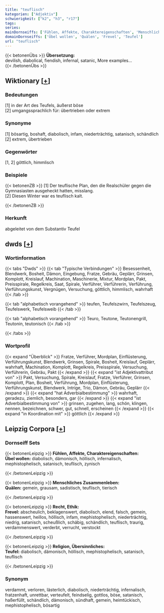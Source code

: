 ```yaml
---
title: "teuflisch"
kategorien: ["Adjektiv"]
schwierigkeit: ["k2", "h3", "r17"]
tags:
series:
mainDornseiffs: ['Fühlen, Affekte, Charaktereigenschaften', 'Menschliches Zusammenleben', 'Recht, Ethik', 'Religion, Übersinnliches']
domainDornseiffs: ['Übel wollen', 'Quälen', 'Frevel', 'Teufel']
url: "teuflisch"
---
```


{{< betonenÜbs >}}
**Übersetzung:**  
devilish, diabolical, fiendish, infernal, satanic, More examples...  
{{< /betonenÜbs >}}

## Wiktionary [[+](https://de.wiktionary.org/wiki/teuflisch)]

### Bedeutungen
[1] in der Art des Teufels, äußerst böse  
[2] umgangssprachlich für: übertrieben oder extrem  

### Synonyme
[1] bösartig, boshaft, diabolisch, infam, niederträchtig, satanisch, schändlich  
[2] extrem, übertrieben  

### Gegenwörter
[1, 2] göttlich, himmlisch  

### Beispiele
{{< betonenZB >}}
[1] Der teuflische Plan, den die Realschüler gegen die Gymnasiasten ausgeheckt hatten, misslang.  
[2] Diesen Winter war es teuflisch kalt.  

{{< /betonenZB >}}
### Herkunft
abgeleitet von dem Substantiv Teufel  



## dwds [[+](https://www.dwds.de/wb/teuflisch)]

### Wortinformation
{{< tabs "Dwds" >}}
{{< tab "Typische Verbindungen" >}}
Besessenheit, Blendwerk, Bosheit, Dämon, Eingebung, Fratze, Gebräu, Geplärr, Grinsen, Komplott, Kreislauf, Machination, Maschinerie, Mixtur, Mordplan, Pakt, Preisspirale, Regelkreis, Saat, Spirale, Verführer, Verführerin, Verführung, Verführungskunst, Vergnügen, Versuchung, göttlich, himmlisch, wahrhaft
{{< /tab >}}

{{< tab "alphabetisch vorangehend" >}}
teufen, Teufelszwirn, Teufelszeug, Teufelswerk, Teufelsweib
{{< /tab >}}

{{< tab "alphabetisch vorangehend" >}}
Teuro, Teutone, Teutonengrill, Teutonin, teutonisch
{{< /tab >}}

{{< /tabs >}}

### Wortprofil
{{< expand "Überblick" >}} Fratze, Verführer, Mordplan, Einflüsterung, Verführungskunst, Blendwerk, Grinsen, Spirale, Bosheit, Kreislauf, Geplärr, wahrhaft, Machination, Komplott, Regelkreis, Preisspirale, Versuchung, Verführerin, Gebräu, Pakt {{< /expand >}}
{{< expand "ist Adjektivattribut von" >}} Pakt, Versuchung, Spirale, Kreislauf, Fratze, Verführer, Grinsen, Komplott, Plan, Bosheit, Verführung, Mordplan, Einflüsterung, Verführungskunst, Blendwerk, Intrige, Trio, Dämon, Gebräu, Geplärr {{< /expand >}}
{{< expand "hat Adverbialbestimmung" >}} wahrhaft, geradezu, ziemlich, besonders, gar {{< /expand >}}
{{< expand "ist Adverbialbestimmung von" >}} grinsen, zugehen, lang, schön, klingen, nennen, bezeichnen, schwer, gut, schnell, erscheinen {{< /expand >}}
{{< expand "in Koordination mit" >}} göttlich {{< /expand >}}

## Leipzig Corpora [[+](https://corpora.uni-leipzig.de/en/res?word=teuflisch&corpusId=deu_newscrawl-public_2018)]

### Dornseiff Sets
{{< betonenLeipzig >}}
**Fühlen, Affekte, Charaktereigenschaften:**  
**Übel wollen:** diabolisch, dämonisch, höllisch, infernalisch, mephistophelisch, satanisch, teuflisch, zynisch  

{{< /betonenLeipzig >}}


{{< betonenLeipzig >}}
**Menschliches Zusammenleben:**  
**Quälen:** gemein, grausam, sadistisch, teuflisch, tierisch  

{{< /betonenLeipzig >}}


{{< betonenLeipzig >}}
**Recht, Ethik:**  
**Frevel:** abscheulich, beklagenswert, diabolisch, elend, falsch, gemein, hassenswert, heillos, höllisch, infam, mephistophelisch, niederträchtig, niedrig, satanisch, scheußlich, schäbig, schändlich, teuflisch, traurig, verdammenswert, verderbt, verrucht, verstockt  

{{< /betonenLeipzig >}}


{{< betonenLeipzig >}}
**Religion, Übersinnliches:**  
**Teufel:** diabolisch, dämonisch, höllisch, mephistophelisch, satanisch, teuflisch  

{{< /betonenLeipzig >}}

### Synonym
verdammt, verloren, lästerlich, diabolisch, niederträchtig, infernalisch, fratzenhaft, unrettbar, verteufelt, feindselig, gottlos, böse, satanisch, haßerfüllt, schändlich, dämonisch, sündhaft, gemein, heimtückisch, mephistophelisch, bösartig

